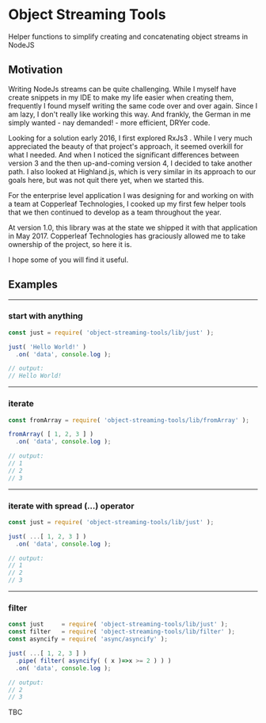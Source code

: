 # Object Streaming Tools

Helper functions to simplify creating and concatenating object streams in NodeJS

## Motivation

Writing NodeJs streams can be quite challenging. While I myself have create
snippets in my IDE to make my life easier when creating them, frequently I
found myself writing the same code over and over again. Since I am lazy,
I don't really like working this way. And frankly, the German in me simply
wanted - nay demanded! - more efficient, DRYer code.

Looking for a solution early 2016, I first explored RxJs3 . While I
very much appreciated the beauty of that project's approach, it seemed overkill
for what I needed. And when I noticed the significant differences between
version 3 and the then up-and-coming version 4, I decided to take another path.
I also looked at Highland.js, which is very similar in its approach to our goals
here, but was not quit there yet, when we started this.

For the enterprise level application I was designing for and working on with a
team at Copperleaf Technologies, I cooked up my first few helper tools that we
then continued to develop as a team throughout the year.

At version 1.0, this library was at the state we shipped it with that application
in May 2017. Copperleaf Technologies has graciously allowed me to take ownership of the project,
so here it is.

I hope some of you will find it useful.

## Examples

---
### start with anything

```JavaScript
const just = require( 'object-streaming-tools/lib/just' );

just( 'Hello World!' )
  .on( 'data', console.log );

// output:
// Hello World!
```

---

### iterate

```JavaScript
const fromArray = require( 'object-streaming-tools/lib/fromArray' );

fromArray( [ 1, 2, 3 ] )
  .on( 'data', console.log );

// output:
// 1
// 2
// 3
```

---

### iterate with spread (...) operator

```JavaScript
const just = require( 'object-streaming-tools/lib/just' );

just( ...[ 1, 2, 3 ] )
  .on( 'data', console.log );

// output:
// 1
// 2
// 3
```

---

### filter

```JavaScript
const just     = require( 'object-streaming-tools/lib/just' );
const filter   = require( 'object-streaming-tools/lib/filter' );
const asyncify = require( 'async/asyncify' );

just( ...[ 1, 2, 3 ] )
  .pipe( filter( asyncify( ( x )=>x >= 2 ) ) )
  .on( 'data', console.log );

// output:
// 2
// 3
```

TBC